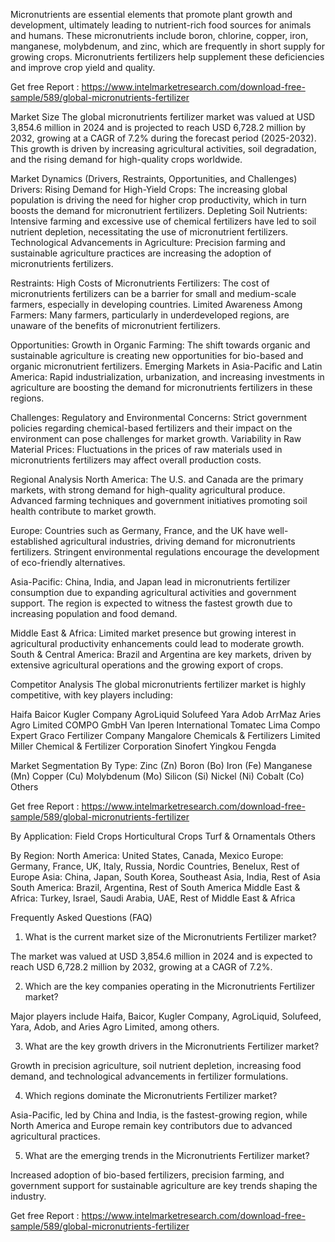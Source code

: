 Micronutrients are essential elements that promote plant growth and development, ultimately leading to nutrient-rich food sources for animals and humans. These micronutrients include boron, chlorine, copper, iron, manganese, molybdenum, and zinc, which are frequently in short supply for growing crops. Micronutrients fertilizers help supplement these deficiencies and improve crop yield and quality.

Get free Report :  https://www.intelmarketresearch.com/download-free-sample/589/global-micronutrients-fertilizer

Market Size
The global micronutrients fertilizer market was valued at USD 3,854.6 million in 2024 and is projected to reach USD 6,728.2 million by 2032, growing at a CAGR of 7.2% during the forecast period (2025-2032). This growth is driven by increasing agricultural activities, soil degradation, and the rising demand for high-quality crops worldwide.

Market Dynamics (Drivers, Restraints, Opportunities, and Challenges)
Drivers:
Rising Demand for High-Yield Crops: The increasing global population is driving the need for higher crop productivity, which in turn boosts the demand for micronutrient fertilizers.
Depleting Soil Nutrients: Intensive farming and excessive use of chemical fertilizers have led to soil nutrient depletion, necessitating the use of micronutrient fertilizers.
Technological Advancements in Agriculture: Precision farming and sustainable agriculture practices are increasing the adoption of micronutrients fertilizers.

Restraints:
High Costs of Micronutrients Fertilizers: The cost of micronutrients fertilizers can be a barrier for small and medium-scale farmers, especially in developing countries.
Limited Awareness Among Farmers: Many farmers, particularly in underdeveloped regions, are unaware of the benefits of micronutrient fertilizers.

Opportunities:
Growth in Organic Farming: The shift towards organic and sustainable agriculture is creating new opportunities for bio-based and organic micronutrient fertilizers.
Emerging Markets in Asia-Pacific and Latin America: Rapid industrialization, urbanization, and increasing investments in agriculture are boosting the demand for micronutrients fertilizers in these regions.

Challenges:
Regulatory and Environmental Concerns: Strict government policies regarding chemical-based fertilizers and their impact on the environment can pose challenges for market growth.
Variability in Raw Material Prices: Fluctuations in the prices of raw materials used in micronutrients fertilizers may affect overall production costs.

Regional Analysis
North America:
The U.S. and Canada are the primary markets, with strong demand for high-quality agricultural produce.
Advanced farming techniques and government initiatives promoting soil health contribute to market growth.

Europe:
Countries such as Germany, France, and the UK have well-established agricultural industries, driving demand for micronutrients fertilizers.
Stringent environmental regulations encourage the development of eco-friendly alternatives.

Asia-Pacific:
China, India, and Japan lead in micronutrients fertilizer consumption due to expanding agricultural activities and government support.
The region is expected to witness the fastest growth due to increasing population and food demand.

Middle East & Africa:
Limited market presence but growing interest in agricultural productivity enhancements could lead to moderate growth.
South & Central America:
Brazil and Argentina are key markets, driven by extensive agricultural operations and the growing export of crops.

Competitor Analysis
The global micronutrients fertilizer market is highly competitive, with key players including:

Haifa
Baicor
Kugler Company
AgroLiquid
Solufeed
Yara
Adob
ArrMaz
Aries Agro Limited
COMPO GmbH
Van Iperen International
Tomatec
Lima
Compo Expert
Graco Fertilizer Company
Mangalore Chemicals & Fertilizers Limited
Miller Chemical & Fertilizer Corporation
Sinofert
Yingkou Fengda

Market Segmentation
By Type:
Zinc (Zn)
Boron (Bo)
Iron (Fe)
Manganese (Mn)
Copper (Cu)
Molybdenum (Mo)
Silicon (Si)
Nickel (Ni)
Cobalt (Co)
Others

Get free Report :  https://www.intelmarketresearch.com/download-free-sample/589/global-micronutrients-fertilizer

By Application:
Field Crops
Horticultural Crops
Turf & Ornamentals
Others

By Region:
North America: United States, Canada, Mexico
Europe: Germany, France, UK, Italy, Russia, Nordic Countries, Benelux, Rest of Europe
Asia: China, Japan, South Korea, Southeast Asia, India, Rest of Asia
South America: Brazil, Argentina, Rest of South America
Middle East & Africa: Turkey, Israel, Saudi Arabia, UAE, Rest of Middle East & Africa

Frequently Asked Questions (FAQ)
1. What is the current market size of the Micronutrients Fertilizer market?

The market was valued at USD 3,854.6 million in 2024 and is expected to reach USD 6,728.2 million by 2032, growing at a CAGR of 7.2%.

2. Which are the key companies operating in the Micronutrients Fertilizer market?

Major players include Haifa, Baicor, Kugler Company, AgroLiquid, Solufeed, Yara, Adob, and Aries Agro Limited, among others.

3. What are the key growth drivers in the Micronutrients Fertilizer market?

Growth in precision agriculture, soil nutrient depletion, increasing food demand, and technological advancements in fertilizer formulations.

4. Which regions dominate the Micronutrients Fertilizer market?

Asia-Pacific, led by China and India, is the fastest-growing region, while North America and Europe remain key contributors due to advanced agricultural practices.

5. What are the emerging trends in the Micronutrients Fertilizer market?

Increased adoption of bio-based fertilizers, precision farming, and government support for sustainable agriculture are key trends shaping the industry.

Get free Report :  https://www.intelmarketresearch.com/download-free-sample/589/global-micronutrients-fertilizer
